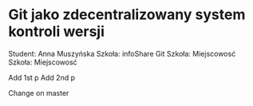 # Git jako zdecentralizowany system kontroli wersji

Student: Anna Muszyńska
Szkoła: infoShare
Git
Szkoła:
Miejscowosć
Szkoła:
Miejscowosć

Add 1st p
Add 2nd p

Change on master
